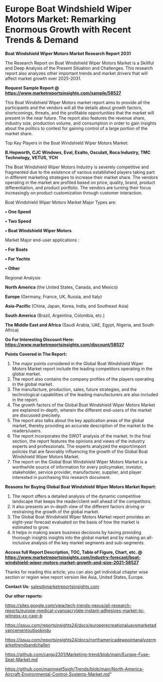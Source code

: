 # Europe Boat Windshield Wiper Motors Market: Remarking Enormous Growth with Recent Trends & Demand

<strong>Boat Windshield Wiper Motors Market Research Report 2031</strong>

The Research Report on Boat Windshield Wiper Motors Market is a Skillful and Deep Analysis of the Present Situation and Challenges. This research report also analyzes other important trends and market drivers that will affect market growth over 2025-2031.

<strong>Request Sample Report @ <a href=https://www.marketreportsinsights.com/sample/58527>https://www.marketreportsinsights.com/sample/58527</a></strong>

This Boat Windshield Wiper Motors market report aims to provide all the participants and the vendors will all the details about growth factors, shortcomings, threats, and the profitable opportunities that the market will present in the near future. The report also features the revenue share, industry size, production volume, and consumption in order to gain insights about the politics to contest for gaining control of a large portion of the market share.

Top Key Players in the Boat Windshield Wiper Motors Market:

<strong>B.Hepworth, CJC Windows, Eval, Exalto, Osculati, Roca Industry, TMC Technology, VETUS, YCH</strong>

The Boat Windshield Wiper Motors Industry is severely competitive and fragmented due to the existence of various established players taking part in different marketing strategies to increase their market share. The vendors operating in the market are profiled based on price, quality, brand, product differentiation, and product portfolio. The vendors are turning their focus increasingly on product customization through customer interaction.

Boat Windshield Wiper Motors Market Major Types are:

<strong>• One Speed

• Two Speed

• Boat Windshield Wiper Motors</strong>

Market Major end-user applications :

<strong>• For Boats

• For Yachts

• Other</strong>

Regional Analysis

</u><strong><b>North America</b></strong> (the United States, Canada, and Mexico)

<strong><b>Europe </b></strong>(Germany, France, UK, Russia, and Italy)

<strong><b>Asia-Pacific</b></strong> (China, Japan, Korea, India, and Southeast Asia)

<strong><b>South America</b></strong> (Brazil, Argentina, Colombia, etc.)

<strong><b>The Middle East and Africa</b></strong> (Saudi Arabia, UAE, Egypt, Nigeria, and South Africa)

<strong>Go For Interesting Discount Here: <a href=https://www.marketreportsinsights.com/discount/58527>https://www.marketreportsinsights.com/discount/58527</a></strong>

<strong>Points Covered in The Report:</strong>
<ol>
  <li>The major points considered in the Global Boat Windshield Wiper Motors Market report include the leading competitors operating in the global market.</li>
  <li>The report also contains the company profiles of the players operating in the global market.</li>
  <li>The manufacture, production, sales, future strategies, and the technological capabilities of the leading manufacturers are also included in the report.</li>
  <li>The growth factors of the Global Boat Windshield Wiper Motors Market are explained in-depth, wherein the different end-users of the market are discussed precisely.</li>
  <li>The report also talks about the key application areas of the global market, thereby providing an accurate description of the market to the readers/users.</li>
  <li>The report incorporates the SWOT analysis of the market. In the final section, the report features the opinions and views of the industry experts and professionals. The experts analyzed the export/import policies that are favorably influencing the growth of the Global Boat Windshield Wiper Motors Market.</li>
  <li>The report on the Global Boat Windshield Wiper Motors Market is a worthwhile source of information for every policymaker, investor, stakeholder, service provider, manufacturer, supplier, and player interested in purchasing this research document.</li>
</ol>
<strong>Reasons for Buying Global Boat Windshield Wiper Motors Market Report:</strong>

<ol>
  <li>The report offers a detailed analysis of the dynamic competitive landscape that keeps the reader/client well ahead of the competitors.</li>
  <li>It also presents an in-depth view of the different factors driving or restraining the growth of the global market.</li>
  <li>The Global Boat Windshield Wiper Motors Market report provides an eight-year forecast evaluated on the basis of how the market is estimated to grow.</li>
  <li>It helps in making aware business decisions by having providing thorough insights insights into the global market and by making an all-inclusive analysis of the key market segments and sub-segments.</li>
</ol>
<strong>Access full Report Description, TOC, Table of Figure, Chart, etc. @ <a href=https://www.marketreportsinsights.com/industry-forecast/boat-windshield-wiper-motors-market-growth-and-size-2021-58527>https://www.marketreportsinsights.com/industry-forecast/boat-windshield-wiper-motors-market-growth-and-size-2021-58527</a></strong>


Thanks for reading this article; you can also get individual chapter wise section or region wise report version like Asia, United States, Europe.

<strong>Contact Us:</strong>
sales@marketreportsinsights.com

<strong>Our other reports:</strong>

<a href=https://sites.google.com/view/tech-trends-nexus/all-research-reports/europe-medical-cyanoacrylate-instant-adhesives-market-to-witness-xx-cagr-b>https://sites.google.com/view/tech-trends-nexus/all-research-reports/europe-medical-cyanoacrylate-instant-adhesives-market-to-witness-xx-cagr-b</a>

<a href=https://issuu.com/reportsinsights24/docs/europerecreationaluavsmarketadvancementoutlookindu>https://issuu.com/reportsinsights24/docs/europerecreationaluavsmarketadvancementoutlookindu</a>

<a href=https://issuu.com/reportsinsights24/docs/northamericadewpointanalyzermarkettrendsandchallen>https://issuu.com/reportsinsights24/docs/northamericadewpointanalyzermarkettrendsandchallen</a>

<a href=https://github.com/cargo2301/Marketing-trend/blob/main/Europe-Fuse-Seat-Market.md>https://github.com/cargo2301/Marketing-trend/blob/main/Europe-Fuse-Seat-Market.md</a>

<a href=https://github.com/manmeet5sigh/Trends/blob/main/North-America-Aircraft-Environmental-Control-Systems-Market.md>https://github.com/manmeet5sigh/Trends/blob/main/North-America-Aircraft-Environmental-Control-Systems-Market.md</a>"
